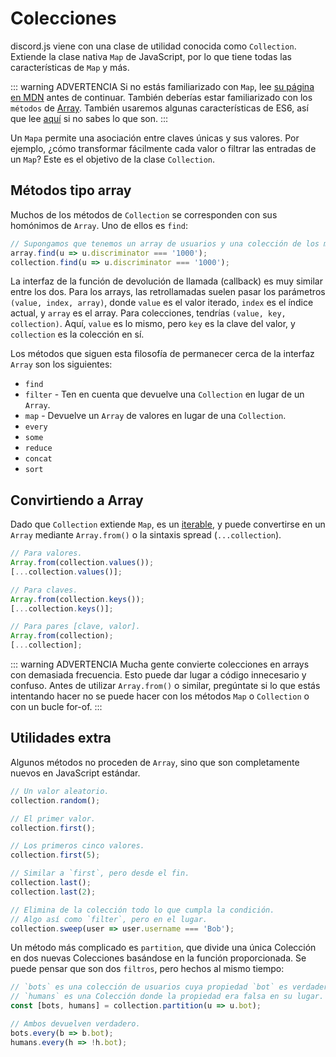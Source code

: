 # Colecciones

discord.js viene con una clase de utilidad conocida como `Collection`.
Extiende la clase nativa `Map` de JavaScript, por lo que tiene todas las características de `Map` y más.

::: warning ADVERTENCIA
Si no estás familiarizado con `Map`, lee [su página en MDN](https://developer.mozilla.org/es/docs/Web/JavaScript/Reference/Global_Objects/Map) antes de continuar. También deberías estar familiarizado con los `métodos` de [Array](https://developer.mozilla.org/es/docs/Web/JavaScript/Reference/Global_Objects/Array). También usaremos algunas características de ES6, así que lee [aquí](/guide/additional-info/es6-syntax.md) si no sabes lo que son.
:::

Un `Mapa` permite una asociación entre claves únicas y sus valores.
Por ejemplo, ¿cómo transformar fácilmente cada valor o filtrar las entradas de un `Map`?
Este es el objetivo de la clase `Collection`.

## Métodos tipo array

Muchos de los métodos de `Collection` se corresponden con sus homónimos de `Array`. Uno de ellos es `find`:

```js
// Supongamos que tenemos un array de usuarios y una colección de los mismos usuarios.
array.find(u => u.discriminator === '1000');
collection.find(u => u.discriminator === '1000');
```

La interfaz de la función de devolución de llamada (callback) es muy similar entre los dos.
Para los arrays, las retrollamadas suelen pasar los parámetros `(value, index, array)`, donde `value` es el valor iterado,
`index` es el índice actual, y `array` es el array. Para colecciones, tendrías `(value, key, collection)`.
Aquí, `value` es lo mismo, pero `key` es la clave del valor, y `collection` es la colección en sí.

Los métodos que siguen esta filosofía de permanecer cerca de la interfaz `Array` son los siguientes:

- `find`
- `filter` - Ten en cuenta que devuelve una `Collection` en lugar de un `Array`.
- `map` - Devuelve un `Array` de valores en lugar de una `Collection`.
- `every`
- `some`
- `reduce`
- `concat`
- `sort`

## Convirtiendo a Array

Dado que `Collection` extiende `Map`, es un [iterable](https://developer.mozilla.org/es/docs/Web/JavaScript/Reference/Iteration_protocols), y puede convertirse en un `Array` mediante `Array.from()` o la sintaxis spread (`...collection`).

```js
// Para valores.
Array.from(collection.values());
[...collection.values()];

// Para claves.
Array.from(collection.keys());
[...collection.keys()];

// Para pares [clave, valor].
Array.from(collection);
[...collection];
```

::: warning ADVERTENCIA
Mucha gente convierte colecciones en arrays con demasiada frecuencia. Esto puede dar lugar a código innecesario y confuso. Antes de utilizar `Array.from()` o similar, pregúntate si lo que estás intentando hacer no se puede hacer con los métodos `Map` o `Collection` o con un bucle for-of.
:::

## Utilidades extra

Algunos métodos no proceden de `Array`, sino que son completamente nuevos en JavaScript estándar.

```js
// Un valor aleatorio.
collection.random();

// El primer valor.
collection.first();

// Los primeros cinco valores.
collection.first(5);

// Similar a `first`, pero desde el fin.
collection.last();
collection.last(2);

// Elimina de la colección todo lo que cumpla la condición.
// Algo así como `filter`, pero en el lugar.
collection.sweep(user => user.username === 'Bob');
```

Un método más complicado es `partition`, que divide una única Colección en dos nuevas Colecciones basándose en la función proporcionada.
Se puede pensar que son dos `filtros`, pero hechos al mismo tiempo:

```js
// `bots` es una colección de usuarios cuya propiedad `bot` es verdadera.
// `humans` es una Colección donde la propiedad era falsa en su lugar.
const [bots, humans] = collection.partition(u => u.bot);

// Ambos devuelven verdadero.
bots.every(b => b.bot);
humans.every(h => !h.bot);
```
